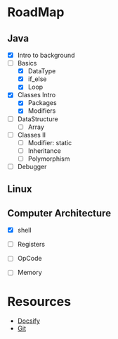 # RoadMap

## Java
- [x] Intro to background
- [ ] Basics
  - [x] DataType
  - [x] if_else
  - [x] Loop
- [x] Classes Intro
  - [x] Packages
  - [x] Modifiers
- [ ] DataStructure
  - [ ] Array
- [ ] Classes II
  - [ ]  Modifier: static
  - [ ]  Inheritance
  - [ ]  Polymorphism
- [ ] Debugger

## Linux

## Computer Architecture

- [x] shell
- [ ] Registers
- [ ] OpCode
- [ ] Memory


# Resources

- [Docsify](https://docsify.js.org/#/)
- [Git](https://learngitbranching.js.org)
